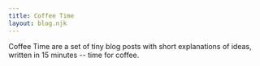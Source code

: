 ```yaml
---
title: Coffee Time
layout: blog.njk
---
```


Coffee Time are a set of tiny blog posts with short explanations of ideas, written in 15 minutes -- time for coffee.
